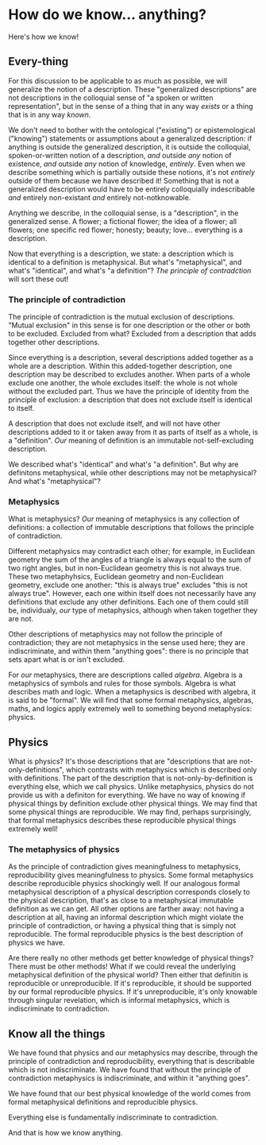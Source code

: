 # How do we know... anything?

Here's how we know!

## Every-thing

For this discussion to be applicable to as much as possible, we will generalize the notion of a description. These "generalized descriptions" are not descriptions in the colloquial sense of "a spoken or written representation", but in the sense of a thing that in any way *exists* or a thing that is in any way *known*.

We don't need to bother with the ontological ("existing") or epistemological ("knowing") statements or assumptions about a generalized description: if anything is outside the generalized description, it is outside the colloquial, spoken-or-written notion of a description, *and* outside *any* notion of existence, *and* outside *any* notion of knowledge, *entirely*. Even when we describe something which is partially outside these notions, it's not *entirely* outside of them because we have described it! Something that is not a generalized description would have to be entirely colloquially indescribable *and* entirely non-existant *and* entirely not-notknowable.

Anything we describe, in the colloquial sense, is a "description", in the generalized sense. A flower; a fictional flower; the idea of a flower; all flowers; one specific red flower; honesty; beauty; love... everything is a description.

Now that everything is a description, we state: a description which is identical to a definition is metaphysical. But what's "metaphysical", and what's "identical", and what's "a definition"? *The principle of contradction* will sort these out!

### The principle of contradiction

The principle of contradiction is the mutual exclusion of descriptions. "Mutual exclusion" in this sense is for one description or the other or both to be excluded. Excluded from what? Excluded from a description that adds together other descriptions.

Since everything is a description, several descriptions added together as a whole are a description. Within this added-together description, one description may be described to excludes another. When parts of a whole exclude one another, the whole excludes itself: the whole is not whole without the excluded part. Thus we have the principle of identity from the principle of exclusion: a description that does not exclude itself is identical to itself.

A description that does not exclude itself, and will not have other descriptions added to it or taken away from it as parts of itself as a whole, is a "definition". *Our* meaning of definition is an immutable not-self-excluding description.

We described what's "identical" and what's "a definition". But why are definitons metaphysical, while other descriptions may not be metaphysical? And what's "metaphysical"?

### Metaphysics

What is metaphysics? *Our* meaning of metaphysics is any collection of definitions: a collection of immutable descriptions that follows the principle of contradiction.

Different metaphysics may contradict each other; for example, in Euclidean geometry the sum of the angles of a triangle is always equal to the sum of two right angles, but in non-Euclidean geometry this is not always true. These two metaphyhsics, Euclidean geometry and non-Euclidean geometry, exclude one another: "this is always true" excludes "this is not always true". However, each one within itself does not necessarily have any definitions that exclude any other definitions. Each one of them could still be, individualy, *our* type of metaphysics, although when taken together they are not.

Other descriptions of metaphysics may not follow the principle of contradiction; they are not metaphysics in the sense used here; they are indiscriminate, and within them "anything goes": there is no principle that sets apart what is or isn't excluded.

For *our* metaphysics, there are descriptions called *algebra*. Algebra is a metaphysics of symbols and rules for those symbols. Algebra is what describes math and logic. When a metaphysics is described with algebra, it is said to be "formal". We will find that some formal metaphysics, algebras, maths, and logics apply extremely well to something beyond metaphysics: physics.

## Physics

What is physics? It's those descriptions that are "descriptions that are not-only-definitions", which contrasts with metaphysics which is described only with definitions. The part of the description that is not-only-by-definition is everything else, which we call physics. Unlike metaphysics, physics do not provide us with a definiton for everything. We have no way of knowing if physical things by definition exclude other physical things. We may find that some physical things are reproducible. We may find, perhaps surprisingly, that formal metaphysics describes these reproducible physical things extremely well!

### The metaphysics of physics

As the principle of contradiction gives meaningfulness to metaphysics, reproducibility gives meaningfulness to physics. Some formal metaphysics describe reproducible physics shockingly well. If our analogous formal metaphysical description of a physical description corresponds closely to the physical description, that's as close to a metaphysical immutable definition as we can get. All other options are farther away: not having a description at all, having an informal description which might violate the principle of contradiction, or having a physical thing that is simply not reproducible. The formal reproducible physics is the best description of physics we have.

Are there really no other methods get better knowledge of physical things? There must be other methods! What if we could reveal the underlying metaphysical definition of the physical world? Then either that definitin is reproducible or unreproducible. If it's reproducible, it should be supported by our formal reproducible physics. If it's unreproducible, it's only knowable through singular revelation, which is informal metaphysics, which is indiscriminate to contradiction.

## Know all the things

We have found that physics and our metaphysics may describe, through the principle of contradiction and reproducibility, everything that is describable which is not indiscriminate. We have found that without the principle of contradiction metaphysics is indiscriminate, and within it "anything goes".

We have found that our best physical knowledge of the world comes from formal metaphysical definitions and reproducible physics.

Everything else is fundamentally indiscriminate to contradiction.

And that is how we know anything.
